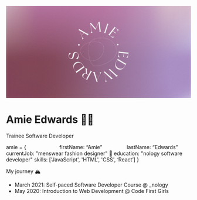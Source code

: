 ![](https://github.com/amiehannah/amiehannah/blob/main/Artboard%201.png)
# Amie Edwards 👩‍💻

Trainee Software Developer

amie = { &nbsp;&nbsp;&nbsp;&nbsp;&nbsp;&nbsp;&nbsp;&nbsp;&nbsp;&nbsp;&nbsp;&nbsp;&nbsp;&nbsp;&nbsp;&nbsp;&nbsp;&nbsp;&nbsp;&nbsp;&nbsp;
	firstName: “Amie” &nbsp; &nbsp; &nbsp; &nbsp; &nbsp; &nbsp; &nbsp; &nbsp;
	lastName: “Edwards”
	currentJob: "menswear fashion designer" 👔 
	education: "nology software developer" 
	skills: ['JavaScript', 'HTML', 'CSS', ‘React’]
}



My journey 🏔️
- March 2021: Self-paced Software Developer Course @ _nology
- May 2020: Introduction to Web Development @ Code First Girls
